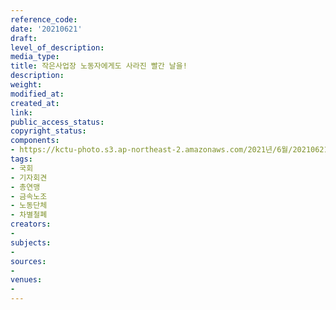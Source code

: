 ```yaml
---
reference_code: 
date: '20210621'
draft: 
level_of_description: 
media_type: 
title: 작은사업장 노동자에게도 사라진 빨간 날을!
description: 
weight: 
modified_at: 
created_at: 
link: 
public_access_status: 
copyright_status: 
components:
- https://kctu-photo.s3.ap-northeast-2.amazonaws.com/2021년/6월/20210621-작은사업장+노동자에게도+사라진+빨간+날을!_국회_기자회견_총연맹_금속노조_노동단체_차별철폐/_5D40116.jpg
tags:
- 국회
- 기자회견
- 총연맹
- 금속노조
- 노동단체
- 차별철폐
creators:
- 
subjects:
- 
sources:
- 
venues:
- 
---
```

